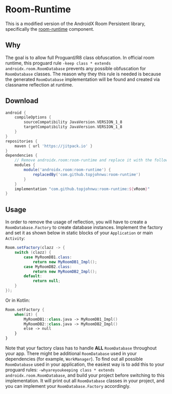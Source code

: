 # Room-Runtime

This is a modified version of the AndroidX Room Persistent library, specifically the [room-runtime](https://android.googlesource.com/platform/frameworks/support/+/refs/heads/androidx-room-release) component.

## Why

The goal is to allow full Proguard/R8 class obfuscation. In official room runtime, this proguard rule `-keep class * extends androidx.room.RoomDatabase` prevents any possible obfuscation for `RoomDatabase` classes. The reason why they this rule is needed is because the generated `RoomDatabase` implementation will be found and created via classname reflection at runtime.

## Download

```gradle
android {
    compileOptions {
        sourceCompatibility JavaVersion.VERSION_1_8
        targetCompatibility JavaVersion.VERSION_1_8
    }
}
repositories {
    maven { url 'https://jitpack.io' }
}
dependencies {
    // Remove androidx.room:room-runtime and replace it with the following
    modules {
        module('androidx.room:room-runtime') {
            replacedBy('com.github.topjohnwu:room-runtime')
        }
    }
    implementation "com.github.topjohnwu:room-runtime:${vRoom}"
}
```

## Usage

In order to remove the usage of reflection, you will have to create a `RoomDatabase.Factory` to create database instances. Implement the factory and set it as shown below in static blocks of your `Application` or main `Activity`:

```java
Room.setFactory(clazz -> {
    switch (clazz) {
        case MyRoomDB1.class:
            return new MyRoomDB1_Impl();
        case MyRoomDB2.class:
            return new MyRoomDB2_Impl();
        default:
            return null;
    }
});
```

Or in Kotlin:

```kotlin
Room.setFactory {
    when(it) {
        MyRoomDB1::class.java -> MyRoomDB1_Impl()
        MyRoomDB2::class.java -> MyRoomDB2_Impl()
        else -> null
    }
}
```

Note that your factory class has to handle **ALL** `RoomDatabase` throughout your app. There might be additional `RoomDatabase` used in your dependencies (for example, `WorkManager`). To find out all possible `RoomDatabase` used in your application, the easiest way is to add this to your proguard rules: `-whyareyoukeeping class * extends androidx.room.RoomDatabase`, and build your project before switching to this implementation. It will print out all `RoomDatabase` classes in your project, and you can implement your `RoomDatabase.Factory` accordingly.
